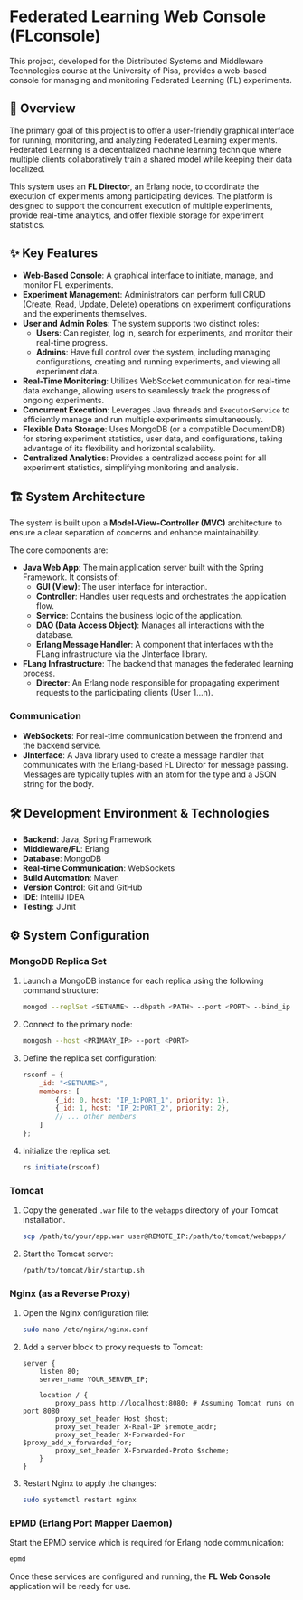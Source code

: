 # Federated Learning Web Console (FLconsole)

This project, developed for the Distributed Systems and Middleware Technologies course at the University of Pisa, provides a web-based console for managing and monitoring Federated Learning (FL) experiments.

## 📝 Overview

The primary goal of this project is to offer a user-friendly graphical interface for running, monitoring, and analyzing Federated Learning experiments. Federated Learning is a decentralized machine learning technique where multiple clients collaboratively train a shared model while keeping their data localized.

This system uses an **FL Director**, an Erlang node, to coordinate the execution of experiments among participating devices. The platform is designed to support the concurrent execution of multiple experiments, provide real-time analytics, and offer flexible storage for experiment statistics.

## ✨ Key Features

  * **Web-Based Console**: A graphical interface to initiate, manage, and monitor FL experiments.
  * **Experiment Management**: Administrators can perform full CRUD (Create, Read, Update, Delete) operations on experiment configurations and the experiments themselves.
  * **User and Admin Roles**: The system supports two distinct roles:
      * **Users**: Can register, log in, search for experiments, and monitor their real-time progress.
      * **Admins**: Have full control over the system, including managing configurations, creating and running experiments, and viewing all experiment data.
  * **Real-Time Monitoring**: Utilizes WebSocket communication for real-time data exchange, allowing users to seamlessly track the progress of ongoing experiments.
  * **Concurrent Execution**: Leverages Java threads and `ExecutorService` to efficiently manage and run multiple experiments simultaneously.
  * **Flexible Data Storage**: Uses MongoDB (or a compatible DocumentDB) for storing experiment statistics, user data, and configurations, taking advantage of its flexibility and horizontal scalability.
  * **Centralized Analytics**: Provides a centralized access point for all experiment statistics, simplifying monitoring and analysis.

## 🏗️ System Architecture

The system is built upon a **Model-View-Controller (MVC)** architecture to ensure a clear separation of concerns and enhance maintainability.

The core components are:

  * **Java Web App**: The main application server built with the Spring Framework. It consists of:
      * **GUI (View)**: The user interface for interaction.
      * **Controller**: Handles user requests and orchestrates the application flow.
      * **Service**: Contains the business logic of the application.
      * **DAO (Data Access Object)**: Manages all interactions with the database.
      * **Erlang Message Handler**: A component that interfaces with the FLang infrastructure via the JInterface library.
  * **FLang Infrastructure**: The backend that manages the federated learning process.
      * **Director**: An Erlang node responsible for propagating experiment requests to the participating clients (User 1...n).

### Communication

  * **WebSockets**: For real-time communication between the frontend and the backend service.
  * **JInterface**: A Java library used to create a message handler that communicates with the Erlang-based FL Director for message passing. Messages are typically tuples with an atom for the type and a JSON string for the body.

## 🛠️ Development Environment & Technologies

  * **Backend**: Java, Spring Framework
  * **Middleware/FL**: Erlang
  * **Database**: MongoDB
  * **Real-time Communication**: WebSockets
  * **Build Automation**: Maven
  * **Version Control**: Git and GitHub
  * **IDE**: IntelliJ IDEA
  * **Testing**: JUnit

## ⚙️ System Configuration

### MongoDB Replica Set

1.  Launch a MongoDB instance for each replica using the following command structure:
    ```bash
    mongod --replSet <SETNAME> --dbpath <PATH> --port <PORT> --bind_ip localhost,<IP> --oplogSize 200
    ```
2.  Connect to the primary node:
    ```bash
    mongosh --host <PRIMARY_IP> --port <PORT>
    ```
3.  Define the replica set configuration:
    ```javascript
    rsconf = {
        _id: "<SETNAME>",
        members: [
            {_id: 0, host: "IP_1:PORT_1", priority: 1},
            {_id: 1, host: "IP_2:PORT_2", priority: 2},
            // ... other members
        ]
    };
    ```
4.  Initialize the replica set:
    ```javascript
    rs.initiate(rsconf)
    ```

### Tomcat

1.  Copy the generated `.war` file to the `webapps` directory of your Tomcat installation.
    ```bash
    scp /path/to/your/app.war user@REMOTE_IP:/path/to/tomcat/webapps/
    ```
2.  Start the Tomcat server:
    ```bash
    /path/to/tomcat/bin/startup.sh
    ```

### Nginx (as a Reverse Proxy)

1.  Open the Nginx configuration file:
    ```bash
    sudo nano /etc/nginx/nginx.conf
    ```
2.  Add a server block to proxy requests to Tomcat:
    ```nginx
    server {
        listen 80;
        server_name YOUR_SERVER_IP;

        location / {
            proxy_pass http://localhost:8080; # Assuming Tomcat runs on port 8080
            proxy_set_header Host $host;
            proxy_set_header X-Real-IP $remote_addr;
            proxy_set_header X-Forwarded-For $proxy_add_x_forwarded_for;
            proxy_set_header X-Forwarded-Proto $scheme;
        }
    }
    ```
3.  Restart Nginx to apply the changes:
    ```bash
    sudo systemctl restart nginx
    ```

### EPMD (Erlang Port Mapper Daemon)

Start the EPMD service which is required for Erlang node communication:

```bash
epmd
```

Once these services are configured and running, the **FL Web Console** application will be ready for use.
